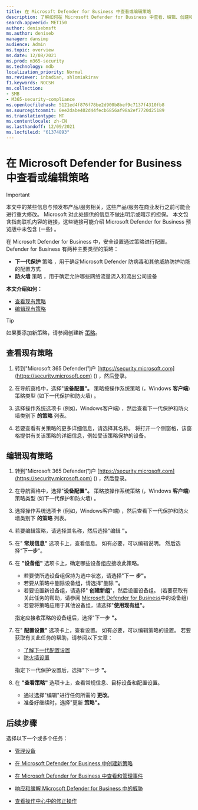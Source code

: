 ```yaml
---
title: 在 Microsoft Defender for Business 中查看或编辑策略
description: 了解如何在 Microsoft Defender for Business 中查看、编辑、创建和删除下一代保护策略
search.appverid: MET150
author: denisebmsft
ms.author: deniseb
manager: dansimp
audience: Admin
ms.topic: overview
ms.date: 12/08/2021
ms.prod: m365-security
ms.technology: mdb
localization_priority: Normal
ms.reviewer: inbadian, shlomiakirav
f1.keywords: NOCSH
ms.collection:
- SMB
- M365-security-compliance
ms.openlocfilehash: 5121ed4f876f78be2d900b8bef9c7137f4310fb8
ms.sourcegitcommit: 0ee2dabe402d44fecb6856af98a2ef7720d25189
ms.translationtype: MT
ms.contentlocale: zh-CN
ms.lasthandoff: 12/09/2021
ms.locfileid: "61374893"
---
```

# <a name="view-or-edit-policies-in-microsoft-defender-for-business"></a>在 Microsoft Defender for Business 中查看或编辑策略

> [!IMPORTANT]
> 本文中的某些信息与预发布产品/服务相关，这些产品/服务在商业发行之前可能会进行重大修改。 Microsoft 对此处提供的信息不做出明示或暗示的担保。 本文包含指向联机内容的链接，这些链接可能介绍 Microsoft Defender for Business 预览版中未包含 (一些) 。

在 Microsoft Defender for Business 中，安全设置通过策略进行配置。 Defender for Business 有两种主要类型的策略：

- **下一代保护** 策略 ，用于确定Microsoft Defender 防病毒和其他威胁防护功能的配置方式
- **防火墙** 策略 ，用于确定允许哪些网络流量流入和流出公司设备

**本文介绍如何：**

- [查看现有策略](#view-your-existing-policies)
- [编辑现有策略](#edit-an-existing-policy)

> [!TIP]
> 如果要添加新策略，请参阅创建新 [策略](mdb-create-new-policy.md)。

## <a name="view-your-existing-policies"></a>查看现有策略

1. 转到"Microsoft 365 Defender门户 [https://security.microsoft.com](https://security.microsoft.com) () ，然后登录。 

2. 在导航窗格中，选择"**设备配置"。** 策略按操作系统策略 (，Windows **客户端**) 策略类型 (如下一代保护和防火墙) 。   

3. 选择操作系统选项卡 (例如，Windows客户端) ，然后查看下一代保护和防火墙类别下 **的策略** 列表。  

4. 若要查看有关策略的更多详细信息，请选择其名称。 将打开一个侧窗格，该窗格提供有关该策略的详细信息，例如受该策略保护的设备。

## <a name="edit-an-existing-policy"></a>编辑现有策略

1. 转到"Microsoft 365 Defender门户 [https://security.microsoft.com](https://security.microsoft.com) () ，然后登录。 

2. 在导航窗格中，选择"**设备配置"。** 策略按操作系统策略 (，Windows **客户端**) 策略类型 (如下一代保护和防火墙) 。   

3. 选择操作系统选项卡 (例如，Windows客户端) ，然后查看下一代保护和防火墙类别下 **的策略** 列表。  

4. 若要编辑策略，请选择其名称，然后选择"编辑 **"。**

5. 在" **常规信息"** 选项卡上，查看信息。 如有必要，可以编辑说明。 然后选择“**下一步**”。

6. 在 **"设备组"** 选项卡上，确定哪些设备组应接收此策略。  

   - 若要使所选设备组保持为选中状态，请选择"下一 **步"。**
   - 若要从策略中删除设备组，请选择"删除 **"。**
   - 若要设置新设备组，请选择" **创建新组**"，然后设置设备组。  (若要获取有关此任务的帮助，请参阅 [Microsoft Defender for Business](mdb-create-edit-device-groups.md)中的设备组) 
   - 若要将策略应用于其他设备组，请选择"**使用现有组"。**

   指定应接收策略的设备组后，选择"下一步 **"。**

7. 在" **配置设置"** 选项卡上，查看设置。 如有必要，可以编辑策略的设置。 若要获取有关此任务的帮助，请参阅以下文章： 

   - [了解下一代配置设置](mdb-next-gen-configuration-settings.md)   
   - [防火墙设置](mdb-firewall.md)

   指定下一代保护设置后，选择"下一步 **"。**

8. 在 **"查看策略"** 选项卡上，查看常规信息、目标设备和配置设置。 

   - 通过选择"编辑"进行任何所需的 **更改**。
   - 准备好继续时，选择"更新 **策略"。**


## <a name="next-steps"></a>后续步骤

选择以下一个或多个任务：

- [管理设备](mdb-manage-devices.md)

- [在 Microsoft Defender for Business 中创建新策略](mdb-create-new-policy.md)

- [在 Microsoft Defender for Business 中查看和管理事件](mdb-view-manage-incidents.md)

- [响应和缓解 Microsoft Defender for Business 中的威胁](mdb-respond-mitigate-threats.md)

- [查看操作中心中的修正操作](mdb-review-remediation-actions.md)